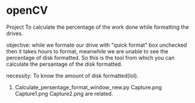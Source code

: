 # openCV
Project To calculate the percentage of the work done while formatting the drives.


objective: while we formate our drive with "quick format" box unchecked then it takes hours to format, meanwhile we are unable to see the percentage of disk formatted.
So this is the tool from which you can calculate the persantage of the disk formatted.


necessity: To know the amount of disk formatted(lol).


1. Calculate_persentage_format_window_new.py
Capture.png
Capture1.png
Capture2.png
are related.
